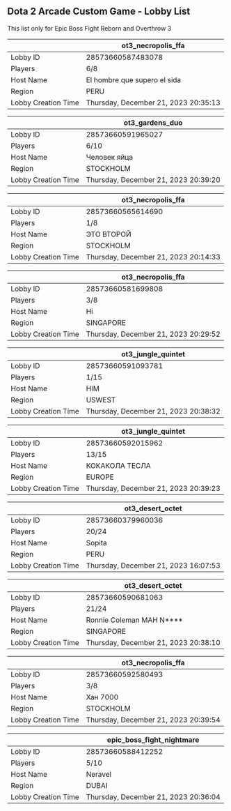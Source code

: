 ## Dota 2 Arcade Custom Game - Lobby List

This list only for Epic Boss Fight Reborn and Overthrow 3

|  | ot3_necropolis_ffa |
| ------ | ------ |
| Lobby ID | 28573660587483078 |
| Players | 6/8 |
| Host Name | El hombre que supero el sida |
| Region | PERU |
| Lobby Creation Time | Thursday, December 21, 2023 20:35:13 |


|  | ot3_gardens_duo |
| ------ | ------ |
| Lobby ID | 28573660591965027 |
| Players | 6/10 |
| Host Name | Человек яйца |
| Region | STOCKHOLM |
| Lobby Creation Time | Thursday, December 21, 2023 20:39:20 |


|  | ot3_necropolis_ffa |
| ------ | ------ |
| Lobby ID | 28573660565614690 |
| Players | 1/8 |
| Host Name | ЭТО ВТОРОЙ |
| Region | STOCKHOLM |
| Lobby Creation Time | Thursday, December 21, 2023 20:14:33 |


|  | ot3_necropolis_ffa |
| ------ | ------ |
| Lobby ID | 28573660581699808 |
| Players | 3/8 |
| Host Name | Hi |
| Region | SINGAPORE |
| Lobby Creation Time | Thursday, December 21, 2023 20:29:52 |


|  | ot3_jungle_quintet |
| ------ | ------ |
| Lobby ID | 28573660591093781 |
| Players | 1/15 |
| Host Name | HIM |
| Region | USWEST |
| Lobby Creation Time | Thursday, December 21, 2023 20:38:32 |


|  | ot3_jungle_quintet |
| ------ | ------ |
| Lobby ID | 28573660592015962 |
| Players | 13/15 |
| Host Name | КОКАКОЛА ТЕСЛА |
| Region | EUROPE |
| Lobby Creation Time | Thursday, December 21, 2023 20:39:23 |


|  | ot3_desert_octet |
| ------ | ------ |
| Lobby ID | 28573660379960036 |
| Players | 20/24 |
| Host Name | Sopita |
| Region | PERU |
| Lobby Creation Time | Thursday, December 21, 2023 16:07:53 |


|  | ot3_desert_octet |
| ------ | ------ |
| Lobby ID | 28573660590681063 |
| Players | 21/24 |
| Host Name | Ronnie Coleman MAH N**** |
| Region | SINGAPORE |
| Lobby Creation Time | Thursday, December 21, 2023 20:38:10 |


|  | ot3_necropolis_ffa |
| ------ | ------ |
| Lobby ID | 28573660592580493 |
| Players | 3/8 |
| Host Name | Хан 7000 |
| Region | STOCKHOLM |
| Lobby Creation Time | Thursday, December 21, 2023 20:39:54 |


|  | epic_boss_fight_nightmare |
| ------ | ------ |
| Lobby ID | 28573660588412252 |
| Players | 5/10 |
| Host Name | Neravel |
| Region | DUBAI |
| Lobby Creation Time | Thursday, December 21, 2023 20:36:04 |


